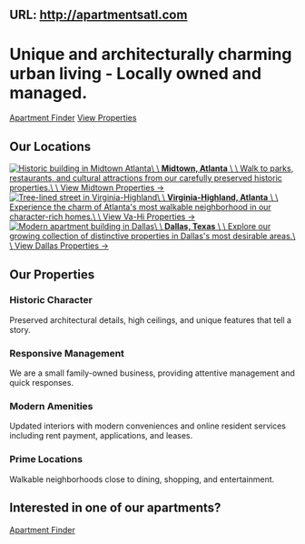 URL: http://apartmentsatl.com
---
# Unique and architecturally charming urban living - Locally owned and managed.

[Apartment Finder](https://apartmentsatl.com/apartment-finder) [View Properties](https://apartmentsatl.com/#locations-heading)

## Our Locations

[![Historic building in Midtown Atlanta](https://i.imgur.com/THKfFjB.png)\\
\\
**Midtown, Atlanta** \\
\\
Walk to parks, restaurants, and cultural attractions from our carefully preserved historic properties.\\
\\
View Midtown Properties →](https://apartmentsatl.com/midtown) [![Tree-lined street in Virginia-Highland](https://i.imgur.com/xHkf2HL.jpg)\\
\\
**Virginia-Highland, Atlanta** \\
\\
Experience the charm of Atlanta's most walkable neighborhood in our character-rich homes.\\
\\
View Va-Hi Properties →](https://apartmentsatl.com/virginia-highland) [![Modern apartment building in Dallas](https://i.imgur.com/dMU0oEE.jpg)\\
\\
**Dallas, Texas** \\
\\
Explore our growing collection of distinctive properties in Dallas's most desirable areas.\\
\\
View Dallas Properties →](https://apartmentsatl.com/dallas)

## Our Properties

### Historic Character

Preserved architectural details, high ceilings, and unique features that tell a story.

### Responsive Management

We are a small family-owned business, providing attentive management and quick responses.

### Modern Amenities

Updated interiors with modern conveniences and online resident services including rent payment, applications, and leases.

### Prime Locations

Walkable neighborhoods close to dining, shopping, and entertainment.

## Interested in one of our apartments?

[Apartment Finder](https://apartmentsatl.com/apartment-finder)